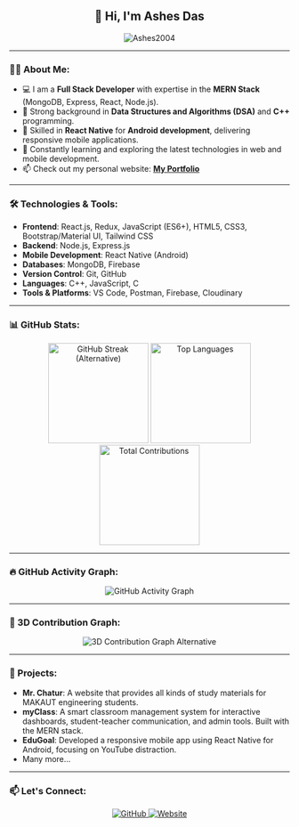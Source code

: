 <h2 align="center">👋 Hi, I'm <b>Ashes Das</b></h2>

<p align="center">
  <img src="https://komarev.com/ghpvc/?username=Ashes2004&label=Profile%20views&color=0e75b6&style=flat" alt="Ashes2004" />
</p>

---

### 👨‍💻 About Me:

- 💻 I am a **Full Stack Developer** with expertise in the **MERN Stack** (MongoDB, Express, React, Node.js).
- 🔧 Strong background in **Data Structures and Algorithms (DSA)** and **C++** programming.
- 📱 Skilled in **React Native** for **Android development**, delivering responsive mobile applications.
- 🌱 Constantly learning and exploring the latest technologies in web and mobile development.
- 📫 Check out my personal website: <b>[My Portfolio](https://mrashesdas.vercel.app/)</b>

---

### 🛠️ Technologies & Tools:

- **Frontend**: React.js, Redux, JavaScript (ES6+), HTML5, CSS3, Bootstrap/Material UI, Tailwind CSS
- **Backend**: Node.js, Express.js
- **Mobile Development**: React Native (Android)
- **Databases**: MongoDB, Firebase
- **Version Control**: Git, GitHub
- **Languages**: C++, JavaScript, C
- **Tools & Platforms**: VS Code, Postman, Firebase, Cloudinary

---

### 📊 GitHub Stats:

<p align="center">
  <img height="180em" src="https://github-readme-streak-stats.demolab.com?user=Ashes2004&theme=radical&hide_border=true" alt="GitHub Streak (Alternative)"/>
  <img height="180em" src="https://github-readme-stats.vercel.app/api/top-langs/?username=Ashes2004&hide=html&layout=compact&theme=radical" alt="Top Languages"/>
  <img height="180em" src="https://github-profile-summary-cards.vercel.app/api/cards/profile-details?username=Ashes2004&theme=radical" alt="Total Contributions"/>
</p>

---

### 🔥 GitHub Activity Graph:

<p align="center">
  <img src="https://github-readme-activity-graph.vercel.app/graph?username=Ashes2004&theme=react-dark&hide_border=true" alt="GitHub Activity Graph">
</p>

---

### 🎨 3D Contribution Graph:

<p align="center">
  <img src="https://github-readme-streak-stats.herokuapp.com?user=Ashes2004&theme=dark&hide_border=true" alt="3D Contribution Graph Alternative">
</p>

---

### 🚀 Projects:

- **Mr. Chatur**: A website that provides all kinds of study materials for MAKAUT engineering students.
- **myClass**: A smart classroom management system for interactive dashboards, student-teacher communication, and admin tools. Built with the MERN stack.
- **EduGoal**: Developed a responsive mobile app using React Native for Android, focusing on YouTube distraction.
- Many more...

---

### 📫 Let's Connect:

<p align="center">
  <a href="https://github.com/Ashes2004">
    <img src="https://img.shields.io/badge/GitHub-Ashes2004-black?style=for-the-badge&logo=github" alt="GitHub">
  </a>
  <a href="https://mrchatur.com/">
    <img src="https://img.shields.io/badge/Website-Mr.%20Chatur-blue?style=for-the-badge&logo=google-chrome" alt="Website">
  </a>
</p>

<!---
Ashes2004/Ashes2004 is a ✨ special ✨ repository because its `README.md` (this file) appears on your GitHub profile.
You can click the Preview link to take a look at your changes.
--->
